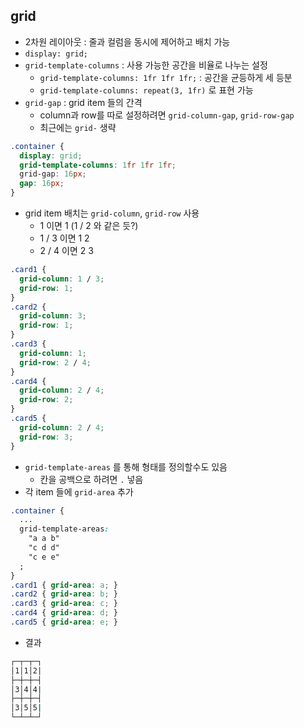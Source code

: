 ## grid
- 2차원 레이아웃 : 줄과 컬럼을 동시에 제어하고 배치 가능
- `display: grid;`
- `grid-template-columns` : 사용 가능한 공간을 비율로 나누는 설정
  - `grid-template-columns: 1fr 1fr 1fr;` : 공간을 균등하게 세 등분
  - `grid-template-columns: repeat(3, 1fr)` 로 표현 가능
- `grid-gap` : grid item 들의 간격
  - column과 row를 따로 설정하려면 `grid-column-gap`, `grid-row-gap`
  - 최근에는 `grid-` 생략
```css
.container {
  display: grid;
  grid-template-columns: 1fr 1fr 1fr;
  grid-gap: 16px;
  gap: 16px;
}
```
- grid item 배치는 `grid-column`, `grid-row` 사용
  - 1 이면 1 (1 / 2 와 같은 듯?)
  - 1 / 3 이면 1 2 
  - 2 / 4 이면 2 3
```css
.card1 {
  grid-column: 1 / 3;
  grid-row: 1;
}
.card2 {
  grid-column: 3;
  grid-row: 1;
}
.card3 {
  grid-column: 1;
  grid-row: 2 / 4;
}
.card4 {
  grid-column: 2 / 4;
  grid-row: 2;
}
.card5 {
  grid-column: 2 / 4;
  grid-row: 3;
}
```
- `grid-template-areas` 를 통해 형태를 정의할수도 있음
  - 칸을 공백으로 하려면 `.` 넣음
- 각 item 들에 `grid-area` 추가
```css
.container {
  ...
  grid-template-areas: 
    "a a b"
    "c d d"
    "c e e"
  ;
}
.card1 { grid-area: a; }
.card2 { grid-area: b; }
.card3 { grid-area: c; }
.card4 { grid-area: d; }
.card5 { grid-area: e; }
```
- 결과
```bash
┌─┬─┬─┐
│1│1│2|
├─┼─┼─┤
│3│4│4|
├─┼─┼─┤
│3│5│5|
└─┴─┴─┘
```
